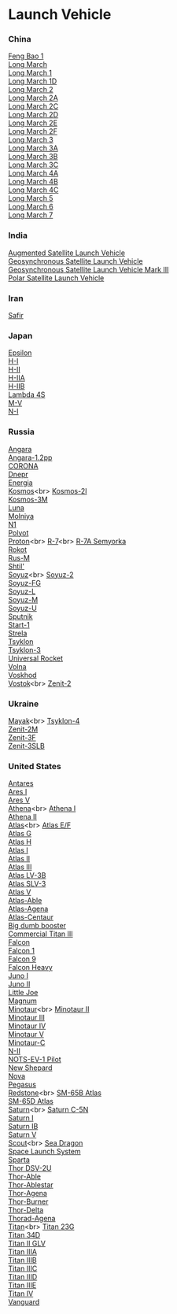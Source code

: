 # Launch Vehicle
### China
[Feng Bao 1](https://en.wikipedia.org/wiki/Feng_Bao_1)<br>
[Long March](https://en.wikipedia.org/wiki/Long_March)<br>
[Long March 1](https://en.wikipedia.org/wiki/Long_March_1)<br>
[Long March 1D](https://en.wikipedia.org/wiki/Long_March_1D)<br>
[Long March 2](https://en.wikipedia.org/wiki/Long_March_2)<br>
[Long March 2A](https://en.wikipedia.org/wiki/Long_March_2A)<br>
[Long March 2C](https://en.wikipedia.org/wiki/Long_March_2C)<br>
[Long March 2D](https://en.wikipedia.org/wiki/Long_March_2D)<br>
[Long March 2E](https://en.wikipedia.org/wiki/Long_March_2E)<br>
[Long March 2F](https://en.wikipedia.org/wiki/Long_March_2F)<br>
[Long March 3](https://en.wikipedia.org/wiki/Long_March_3)<br>
[Long March 3A](https://en.wikipedia.org/wiki/Long_March_3A)<br>
[Long March 3B](https://en.wikipedia.org/wiki/Long_March_3B)<br>
[Long March 3C](https://en.wikipedia.org/wiki/Long_March_3C)<br>
[Long March 4A](https://en.wikipedia.org/wiki/Long_March_4A)<br>
[Long March 4B](https://en.wikipedia.org/wiki/Long_March_4B)<br>
[Long March 4C](https://en.wikipedia.org/wiki/Long_March_4C)<br>
[Long March 5](https://en.wikipedia.org/wiki/Long_March_5)<br>
[Long March 6](https://en.wikipedia.org/wiki/Long_March_6)<br>
[Long March 7](https://en.wikipedia.org/wiki/Long_March_7)<br>
### India
[Augmented Satellite Launch Vehicle](https://en.wikipedia.org/wiki/Augmented_Satellite_Launch_Vehicle)<br>
[Geosynchronous Satellite Launch Vehicle](https://en.wikipedia.org/wiki/Geosynchronous_Satellite_Launch_Vehicle)<br>
[Geosynchronous Satellite Launch Vehicle Mark III](https://en.wikipedia.org/wiki/Geosynchronous_Satellite_Launch_Vehicle_Mark_III)<br>
[Polar Satellite Launch Vehicle](https://en.wikipedia.org/wiki/Polar_Satellite_Launch_Vehicle)<br>
### Iran
[Safir](https://en.wikipedia.org/wiki/Safir_(rocket))<br>
### Japan
[Epsilon](https://en.wikipedia.org/wiki/Epsilon_(rocket))<br>
[H-I](https://en.wikipedia.org/wiki/H-I)<br>
[H-II](https://en.wikipedia.org/wiki/H-II)<br>
[H-IIA](https://en.wikipedia.org/wiki/H-IIA)<br>
[H-IIB](https://en.wikipedia.org/wiki/H-IIB)<br>
[Lambda 4S](https://en.wikipedia.org/wiki/Lambda_4S)<br>
[M-V](https://en.wikipedia.org/wiki/M-V)<br>
[N-I](https://en.wikipedia.org/wiki/N-I_(rocket))<br>
### Russia
[Angara](https://en.wikipedia.org/wiki/Angara)<br>
[Angara-1.2pp](https://en.wikipedia.org/wiki/Angara-1.2pp)<br>
[CORONA](https://en.wikipedia.org/wiki/CORONA_(SSTO))<br>
[Dnepr](https://en.wikipedia.org/wiki/Dnepr_(rocket))<br>
[Energia](https://en.wikipedia.org/wiki/Energia)<br>
[Kosmos](https://en.wikipedia.org/wiki/Kosmos_(rocket_family))<br>
[Kosmos-2I](https://en.wikipedia.org/wiki/Kosmos-2I)<br>
[Kosmos-3M](https://en.wikipedia.org/wiki/Kosmos-3M)<br>
[Luna](https://en.wikipedia.org/wiki/Luna_(rocket))<br>
[Molniya](https://en.wikipedia.org/wiki/Molniya_(rocket))<br>
[N1](https://en.wikipedia.org/wiki/N1_(rocket))<br>
[Polyot](https://en.wikipedia.org/wiki/Polyot_(rocket))<br>
[Proton](https://en.wikipedia.org/wiki/Proton_(rocket_family))<br>
[R-7](https://en.wikipedia.org/wiki/R-7_(rocket_family))<br>
[R-7A Semyorka](https://en.wikipedia.org/wiki/R-7A_Semyorka)<br>
[Rokot](https://en.wikipedia.org/wiki/Rokot)<br>
[Rus-M](https://en.wikipedia.org/wiki/Rus-M)<br>
[Shtil'](https://en.wikipedia.org/wiki/Shtil%27)<br>
[Soyuz](https://en.wikipedia.org/wiki/Soyuz_(rocket_family))<br>
[Soyuz-2](https://en.wikipedia.org/wiki/Soyuz-2)<br>
[Soyuz-FG](https://en.wikipedia.org/wiki/Soyuz-FG)<br>
[Soyuz-L](https://en.wikipedia.org/wiki/Soyuz-L)<br>
[Soyuz-M](https://en.wikipedia.org/wiki/Soyuz-M)<br>
[Soyuz-U](https://en.wikipedia.org/wiki/Soyuz-U)<br>
[Sputnik](https://en.wikipedia.org/wiki/Sputnik_(rocket))<br>
[Start-1](https://en.wikipedia.org/wiki/Start-1)<br>
[Strela](https://en.wikipedia.org/wiki/Strela_(rocket))<br>
[Tsyklon](https://en.wikipedia.org/wiki/Tsyklon)<br>
[Tsyklon-3](https://en.wikipedia.org/wiki/Tsyklon-3)<br>
[Universal Rocket](https://en.wikipedia.org/wiki/Universal_Rocket)<br>
[Volna](https://en.wikipedia.org/wiki/Volna)<br>
[Voskhod](https://en.wikipedia.org/wiki/Voskhod_(rocket))<br>
[Vostok](https://en.wikipedia.org/wiki/Vostok_(rocket_family))<br>
[Zenit-2](https://en.wikipedia.org/wiki/Zenit-2)<br>
### Ukraine
[Mayak](https://en.wikipedia.org/wiki/Mayak_(rocket_family))<br>
[Tsyklon-4](https://en.wikipedia.org/wiki/Tsyklon-4)<br>
[Zenit-2M](https://en.wikipedia.org/wiki/Zenit-2M)<br>
[Zenit-3F](https://en.wikipedia.org/wiki/Zenit-3F)<br>
[Zenit-3SLB](https://en.wikipedia.org/wiki/Zenit-3SLB)<br>
### United States
[Antares](https://en.wikipedia.org/wiki/Antares_(rocket))<br>
[Ares I](https://en.wikipedia.org/wiki/Ares_I)<br>
[Ares V](https://en.wikipedia.org/wiki/Ares_V)<br>
[Athena](https://en.wikipedia.org/wiki/Athena_(rocket_family))<br>
[Athena I](https://en.wikipedia.org/wiki/Athena_I)<br>
[Athena II](https://en.wikipedia.org/wiki/Athena_II)<br>
[Atlas](https://en.wikipedia.org/wiki/Atlas_(rocket_family))<br>
[Atlas E/F](https://en.wikipedia.org/wiki/Atlas_E/F)<br>
[Atlas G](https://en.wikipedia.org/wiki/Atlas_G)<br>
[Atlas H](https://en.wikipedia.org/wiki/Atlas_H)<br>
[Atlas I](https://en.wikipedia.org/wiki/Atlas_I)<br>
[Atlas II](https://en.wikipedia.org/wiki/Atlas_II)<br>
[Atlas III](https://en.wikipedia.org/wiki/Atlas_III)<br>
[Atlas LV-3B](https://en.wikipedia.org/wiki/Atlas_LV-3B)<br>
[Atlas SLV-3](https://en.wikipedia.org/wiki/Atlas_SLV-3)<br>
[Atlas V](https://en.wikipedia.org/wiki/Atlas_V)<br>
[Atlas-Able](https://en.wikipedia.org/wiki/Atlas-Able)<br>
[Atlas-Agena](https://en.wikipedia.org/wiki/Atlas-Agena)<br>
[Atlas-Centaur](https://en.wikipedia.org/wiki/Atlas-Centaur)<br>
[Big dumb booster](https://en.wikipedia.org/wiki/Big_dumb_booster)<br>
[Commercial Titan III](https://en.wikipedia.org/wiki/Commercial_Titan_III)<br>
[Falcon](https://en.wikipedia.org/wiki/Falcon)<br>
[Falcon 1](https://en.wikipedia.org/wiki/Falcon_1)<br>
[Falcon 9](https://en.wikipedia.org/wiki/Falcon_9)<br>
[Falcon Heavy](https://en.wikipedia.org/wiki/Falcon_Heavy)<br>
[Juno I](https://en.wikipedia.org/wiki/Juno_I)<br>
[Juno II](https://en.wikipedia.org/wiki/Juno_II)<br>
[Little Joe](https://en.wikipedia.org/wiki/Little_Joe_(rocket))<br>
[Magnum](https://en.wikipedia.org/wiki/Magnum_(rocket))<br>
[Minotaur](https://en.wikipedia.org/wiki/Minotaur_(rocket_family))<br>
[Minotaur II](https://en.wikipedia.org/wiki/Minotaur_II)<br>
[Minotaur III](https://en.wikipedia.org/wiki/Minotaur_III)<br>
[Minotaur IV](https://en.wikipedia.org/wiki/Minotaur_IV)<br>
[Minotaur V](https://en.wikipedia.org/wiki/Minotaur_V)<br>
[Minotaur-C](https://en.wikipedia.org/wiki/Minotaur-C)<br>
[N-II](https://en.wikipedia.org/wiki/N-II_(rocket))<br>
[NOTS-EV-1 Pilot](https://en.wikipedia.org/wiki/NOTS-EV-1_Pilot)<br>
[New Shepard](https://en.wikipedia.org/wiki/New_Shepard)<br>
[Nova](https://en.wikipedia.org/wiki/Nova_(rocket))<br>
[Pegasus](https://en.wikipedia.org/wiki/Pegasus_(rocket))<br>
[Redstone](https://en.wikipedia.org/wiki/Redstone_(rocket_family))<br>
[SM-65B Atlas](https://en.wikipedia.org/wiki/SM-65B_Atlas)<br>
[SM-65D Atlas](https://en.wikipedia.org/wiki/SM-65D_Atlas)<br>
[Saturn](https://en.wikipedia.org/wiki/Saturn_(rocket_family))<br>
[Saturn C-5N](https://en.wikipedia.org/wiki/Saturn_C-5N)<br>
[Saturn I](https://en.wikipedia.org/wiki/Saturn_I)<br>
[Saturn IB](https://en.wikipedia.org/wiki/Saturn_IB)<br>
[Saturn V](https://en.wikipedia.org/wiki/Saturn_V)<br>
[Scout](https://en.wikipedia.org/wiki/Scout_(rocket_family))<br>
[Sea Dragon](https://en.wikipedia.org/wiki/Sea_Dragon_(rocket))<br>
[Space Launch System](https://en.wikipedia.org/wiki/Space_Launch_System)<br>
[Sparta](https://en.wikipedia.org/wiki/Sparta_(rocket))<br>
[Thor DSV-2U](https://en.wikipedia.org/wiki/Thor_DSV-2U)<br>
[Thor-Able](https://en.wikipedia.org/wiki/Thor-Able)<br>
[Thor-Ablestar](https://en.wikipedia.org/wiki/Thor-Ablestar)<br>
[Thor-Agena](https://en.wikipedia.org/wiki/Thor-Agena)<br>
[Thor-Burner](https://en.wikipedia.org/wiki/Thor-Burner)<br>
[Thor-Delta](https://en.wikipedia.org/wiki/Thor-Delta)<br>
[Thorad-Agena](https://en.wikipedia.org/wiki/Thorad-Agena)<br>
[Titan](https://en.wikipedia.org/wiki/Titan_(rocket_family))<br>
[Titan 23G](https://en.wikipedia.org/wiki/Titan_23G)<br>
[Titan 34D](https://en.wikipedia.org/wiki/Titan_34D)<br>
[Titan II GLV](https://en.wikipedia.org/wiki/Titan_II_GLV)<br>
[Titan IIIA](https://en.wikipedia.org/wiki/Titan_IIIA)<br>
[Titan IIIB](https://en.wikipedia.org/wiki/Titan_IIIB)<br>
[Titan IIIC](https://en.wikipedia.org/wiki/Titan_IIIC)<br>
[Titan IIID](https://en.wikipedia.org/wiki/Titan_IIID)<br>
[Titan IIIE](https://en.wikipedia.org/wiki/Titan_IIIE)<br>
[Titan IV](https://en.wikipedia.org/wiki/Titan_IV)<br>
[Vanguard](https://en.wikipedia.org/wiki/Vanguard_(rocket))<br>
